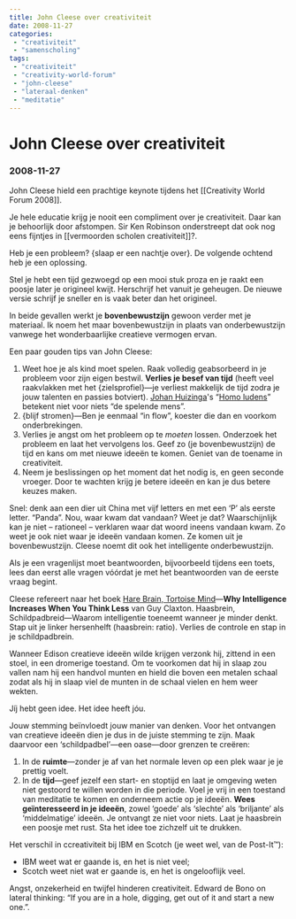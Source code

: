 ```yaml
---
title: John Cleese over creativiteit
date: 2008-11-27
categories:
 - "creativiteit"
 - "samenscholing"
tags:
 - "creativiteit"
 - "creativity-world-forum"
 - "john-cleese"
 - "lateraal-denken"
 - "meditatie"
---
```


# John Cleese over creativiteit
### 2008-11-27


John Cleese hield een prachtige keynote tijdens het [[Creativity World Forum 2008]].

Je hele educatie krijg je nooit een compliment over je creativiteit. Daar kan je behoorlijk door afstompen. Sir Ken Robinson onderstreept dat ook nog eens fijntjes in [[vermoorden scholen creativiteit]]?.

Heb je een probleem? {slaap er een nachtje over}. De volgende ochtend heb je een oplossing.

Stel je hebt een tijd gezwoegd op een mooi stuk proza en je raakt een poosje later je origineel kwijt. Herschrijf het vanuit je geheugen. De nieuwe versie schrijf je sneller en is vaak beter dan het origineel.

In beide gevallen werkt je **bovenbewustzijn** gewoon verder met je materiaal. Ik noem het maar bovenbewustzijn in plaats van onderbewustzijn vanwege het wonderbaarlijke creatieve vermogen ervan.

Een paar gouden tips van John Cleese:

1. Weet hoe je als kind moet spelen. Raak volledig geabsorbeerd in je probleem voor zijn eigen bestwil. **Verlies je besef van tijd** (heeft veel raakvlakken met het {zielsprofiel}—je verliest makkelijk de tijd zodra je jouw talenten en passies botviert). [Johan Huizinga](http://nl.wikipedia.org/wiki/Johan_Huizinga)'s “[Homo ludens](http://en.wikipedia.org/wiki/Homo_Ludens)” betekent niet voor niets “de spelende mens”.
1. {blijf stromen}—Ben je eenmaal “in flow”, koester die dan en voorkom onderbrekingen.
1. Verlies je angst om het probleem op te *moeten* lossen. Onderzoek het probleem en laat het vervolgens los. Geef zo (je bovenbewustzijn) de tijd en kans om met nieuwe ideeën te komen. Geniet van de toename in creativiteit.
1. Neem je beslissingen op het moment dat het nodig is, en geen seconde vroeger. Door te wachten krijg je betere ideeën en kan je dus betere keuzes maken.

Snel: denk aan een dier uit China met vijf letters en met een ‘P’ als eerste letter. “Panda”. Nou, waar kwam dat vandaan? Weet je dat? Waarschijnlijk kan je niet – rationeel – verklaren waar dat woord ineens vandaan kwam. Zo weet je ook niet waar je ideeën vandaan komen. Ze komen uit je bovenbewustzijn. Cleese noemt dit ook het intelligente onderbewustzijn.

Als je een vragenlijst moet beantwoorden, bijvoorbeeld tijdens een toets, lees dan eerst alle vragen vóórdat je met het beantwoorden van de eerste vraag begint.

Cleese refereert naar het boek [Hare Brain, Tortoise Mind](http://www.amazon.co.uk/Hare-Brain-Tortoise-Mind-Intelligence/dp/1857027094)—**Why Intelligence Increases When You Think Less** van Guy Claxton. Haasbrein, Schildpadbreid—Waarom intelligentie toeneemt wanneer je minder denkt. Stap uit je linker hersenhelft (haasbrein: ratio). Verlies de controle en stap in je schildpadbrein.

Wanneer Edison creatieve ideeën wilde krijgen verzonk hij, zittend in een stoel, in een dromerige toestand. Om te voorkomen dat hij in slaap zou vallen nam hij een handvol munten en hield die boven een metalen schaal zodat als hij in slaap viel de munten in de schaal vielen en hem weer wekten.

Jíj hebt geen idee. Het idee heeft jóu.

Jouw stemming beïnvloedt jouw manier van denken. Voor het ontvangen van creatieve ideeën dien je dus in de juiste stemming te zijn. Maak daarvoor een ‘schildpadbel’—een oase—door grenzen te creëren:

1. In de **ruimte**—zonder je af van het normale leven op een plek waar je je prettig voelt.
1. In de **tijd**—geef jezelf een start- en stoptijd en laat je omgeving weten niet gestoord te willen worden in die periode. Voel je vrij in een toestand van meditatie te komen en onderneem actie op je ideeën. **Wees geïnteresseerd in je ideeën**, zowel ‘goede’ als ‘slechte’ als ‘briljante’ als ‘middelmatige’ ideeën. Je ontvangt ze niet voor niets. Laat je haasbrein een poosje met rust. Sta het idee toe zichzelf uit te drukken.

Het verschil in ccreativiteit bij IBM en Scotch (je weet wel, van de Post-It™):
- IBM weet wat er gaande is, en het is niet veel;
- Scotch weet niet wat er gaande is, en het is ongelooflijk veel.

Angst, onzekerheid en twijfel hinderen creativiteit. Edward de Bono on lateral thinking: “If you are in a hole, digging, get out of it and start a new one.”.